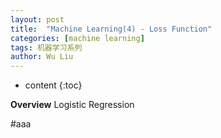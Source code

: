 ```yaml
---
layout: post
title:  "Machine Learning(4) - Loss Function"
categories: [machine learning]
tags: 机器学习系列
author: Wu Liu
---
```


* content
{:toc}


**Overview**
Logistic Regression




#aaa
